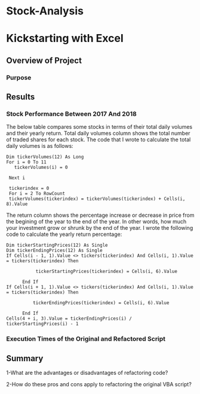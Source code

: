 # Stock-Analysis


# Kickstarting with Excel

## Overview of Project



### Purpose



## Results

### Stock Performance Between 2017 And 2018
The below table compares some stocks in terms of their total daily volumes and their yearly return. Total daily volumes column shows the total number of traded shares for each stock. The code that I wrote to calculate the total daily volumes is as follows:

    Dim tickerVolumes(12) As Long
    For i = 0 To 11
       tickerVolumes(i) = 0
     
     Next i
      
     tickerindex = 0
     For i = 2 To RowCount
     tickerVolumes(tickerindex) = tickerVolumes(tickerindex) + Cells(i, 8).Value

The return column shows the percentage increase or decrease in price from the begining of the year to the end of the year. In other words, how much your investment grow or shrunk by the end of the year. I wrote the following code to calculate the yearly return percentage:

    Dim tickerStartingPrices(12) As Single
    Dim tickerEndingPrices(12) As Single
    If Cells(i - 1, 1).Value <> tickers(tickerindex) And Cells(i, 1).Value = tickers(tickerindex) Then

               tickerStartingPrices(tickerindex) = Cells(i, 6).Value

          End If
    If Cells(i + 1, 1).Value <> tickers(tickerindex) And Cells(i, 1).Value = tickers(tickerindex) Then

              tickerEndingPrices(tickerindex) = Cells(i, 6).Value

          End If     
    Cells(4 + i, 3).Value = tickerEndingPrices(i) / tickerStartingPrices(i) - 1

### Execution Times of the Original and Refactored Script

## Summary

1-What are the advantages or disadvantages of refactoring code?

2-How do these pros and cons apply to refactoring the original VBA script?

